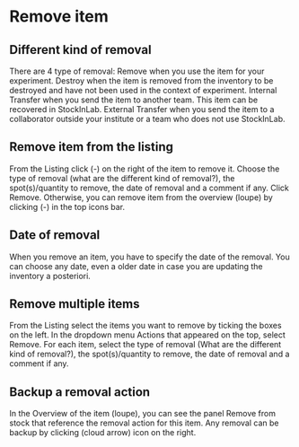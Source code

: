# Remove item

## Different kind of removal

There are 4 type of removal:
Remove when you use the item for your experiment.
Destroy when the item is removed from the inventory to be destroyed and have not been used in the context of experiment.
Internal Transfer when you send the item to another team. This item can be recovered in StockInLab.
External Transfer when you send the item to a collaborator outside your institute or a team who does not use StockInLab.

## Remove item from the listing

From the Listing click (-) on the right of the item to remove it. Choose the type of removal (what are the different kind of removal?), the spot(s)/quantity to remove, the date of removal and a comment if any. Click Remove.
Otherwise, you can remove item from the overview (loupe) by clicking (-) in the top icons bar.

## Date of removal

When you remove an item, you have to specify the date of the removal. You can choose any date, even a older date in case you are updating the inventory a posteriori.

## Remove multiple items

From the Listing select the items you want to remove by ticking the boxes on the left. In the dropdown menu Actions that appeared on the top, select Remove. For each item, select the type of removal (What are the different kind of removal?), the spot(s)/quantity to remove, the date of removal and a comment if any.

## Backup a removal action

In the Overview of the item (loupe), you can see the panel Remove from stock that reference the removal action for this item. Any removal can be backup by clicking (cloud arrow) icon on the right.
